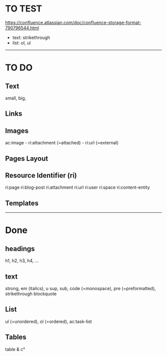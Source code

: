 # TO TEST
https://confluence.atlassian.com/doc/confluence-storage-format-790796544.html

- text: strikethrough
- list: ol, ul

---

# TO DO

## Text
small, big, 

## Links

## Images
ac:image
    - ri:attachment (=attached)
    - ri:url (=external)


## Pages Layout

## Resource Identifier (ri)
ri:page
ri:blog-post
ri:attachment
ri:url
ri:user
ri:space
ri:content-entity

## Templates

---

# Done

## headings
h1, h2, h3, h4, ...

## text
strong, em (italics), u
sup, sub, code (=monospace), pre (=preformatted),
strikethrough
blockquote

## List
ul (=unordered), ol (=ordered), ac:task-list

## Tables
table & c°